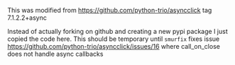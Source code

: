 This was modified from https://github.com/python-trio/asyncclick tag 7.1.2.2+async

Instead of actually forking on github and creating a new pypi package I just copied the code here.  This should be temporary until `smurfix` fixes issue https://github.com/python-trio/asyncclick/issues/16 where call_on_close does not handle async callbacks

